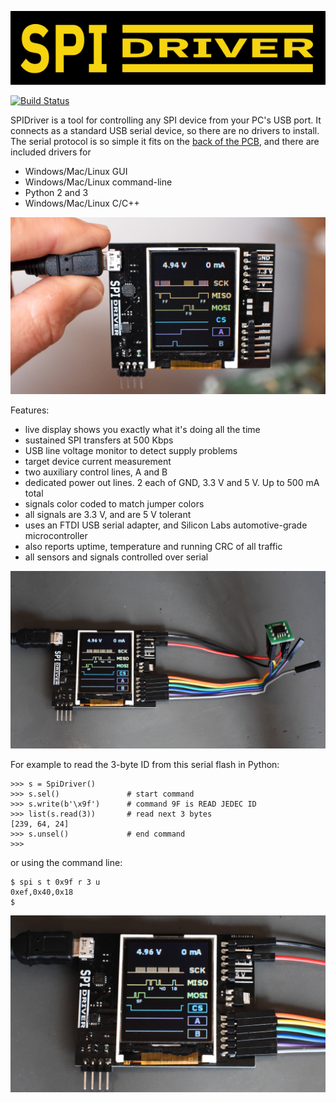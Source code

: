 ![logo](/images/logo.png)

[![Build Status](https://travis-ci.org/jamesbowman/spidriver.svg?branch=master)](https://travis-ci.org/jamesbowman/spidriver)

SPIDriver is a tool for controlling any SPI device from your PC's USB port.
It connects as a standard USB serial device, so there are no drivers to install.
The serial protocol is so simple it fits on the [back of the PCB](/images/DSC_1315a.JPG),
and there are included drivers for

* Windows/Mac/Linux GUI
* Windows/Mac/Linux command-line
* Python 2 and 3
* Windows/Mac/Linux C/C++

![front](/images/DSC_1313a.JPG)

Features:

* live display shows you exactly what it's doing all the time
* sustained SPI transfers at 500 Kbps
* USB line voltage monitor to detect supply problems
* target device current measurement
* two auxiliary control lines, A and B
* dedicated power out lines. 2 each of GND, 3.3 V and 5 V. Up to 500 mA total
* signals color coded to match jumper colors
* all signals are 3.3 V, and are 5 V tolerant
* uses an FTDI USB serial adapter, and Silicon Labs automotive-grade microcontroller
* also reports uptime, temperature and running CRC of all traffic
* all sensors and signals controlled over serial

![flashexample](/images/DSC_1319a.JPG)

For example to read the 3-byte ID from this serial flash in Python:

    >>> s = SpiDriver()
    >>> s.sel()               # start command
    >>> s.write(b'\x9f')      # command 9F is READ JEDEC ID 
    >>> list(s.read(3))       # read next 3 bytes
    [239, 64, 24]
    >>> s.unsel()             # end command
    >>>

or using the command line:

    $ spi s t 0x9f r 3 u
    0xef,0x40,0x18
    $

![flashexample2](/images/DSC_1319b.JPG)
